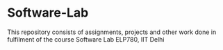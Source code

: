 # Software-Lab
This repository consists of assignments, projects and other work done in fulfilment of the course Software Lab ELP780, IIT Delhi 

